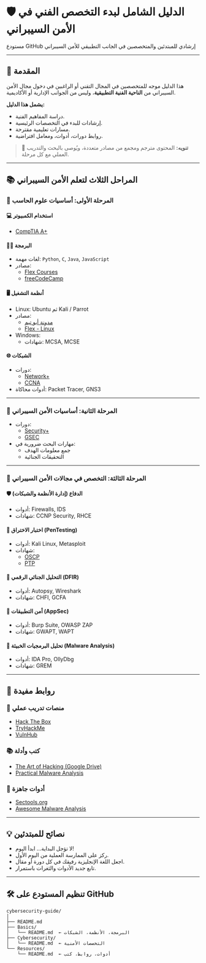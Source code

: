 # 🛡️ الدليل الشامل لبدء التخصص الفني في الأمن السيبراني  
مستودع GitHub إرشادي للمبتدئين والمتخصصين في الجانب التطبيقي للأمن السيبراني

---

## 📘 المقدمة
هذا الدليل موجه للمتخصصين في المجال التقني أو الراغبين في دخول مجال الأمن السيبراني من **الناحية الفنية التطبيقية**، وليس من الجوانب الإدارية أو الأكاديمية.

**يشمل هذا الدليل:**
- دراسة المفاهيم الفنية.
- إرشادات للبدء في التخصصات الرئيسية.
- مسارات تعليمية مقترحة.
- روابط دورات، أدوات، ومعامل افتراضية.

> 🔔 **تنويه:** المحتوى مترجم ومجمع من مصادر متعددة، ويُوصى بالبحث والتدريب العملي مع كل مرحلة.

---

## 📚 المراحل الثلاث لتعلم الأمن السيبراني

### 🧩 المرحلة الأولى: أساسيات علوم الحاسب

#### 💻 استخدام الكمبيوتر
- [CompTIA A+](https://www.comptia.org/certifications/a)

#### 👨‍💻 البرمجة
- لغات مهمة: `Python`, `C`, `Java`, `JavaScript`
- مصادر:
  - [Flex Courses](https://www.flexcourses.com/)
  - [freeCodeCamp](https://www.freecodecamp.org/)

#### 🖥️ أنظمة التشغيل
- Linux: Ubuntu ثم Kali / Parrot
- مصادر:
  - [مدونة أبو تيم](https://abotyim.github.io/Learn-Linux-Arabic/)
  - [Flex - Linux](https://www.flexcourses.com/courses/linux)
- Windows:
  - شهادات: MCSA, MCSE

#### 🌐 الشبكات
- دورات:
  - [Network+](https://www.comptia.org/certifications/network)
  - [CCNA](https://www.cisco.com/)
- أدوات محاكاة: Packet Tracer, GNS3

---

### 🔐 المرحلة الثانية: أساسيات الأمن السيبراني

- دورات:
  - [Security+](https://www.comptia.org/certifications/security)
  - [GSEC](https://www.giac.org/)
- مهارات البحث ضرورية في:
  - جمع معلومات الهدف
  - التحقيقات الجنائية

---

### 🚨 المرحلة الثالثة: التخصص في مجالات الأمن السيبراني

#### 🛡️ الدفاع (إدارة الأنظمة والشبكات)
- أدوات: Firewalls, IDS
- شهادات: CCNP Security, RHCE

#### 🧪 اختبار الاختراق (PenTesting)
- أدوات: Kali Linux, Metasploit
- شهادات:
  - [OSCP](https://www.offensive-security.com/)
  - [PTP](https://elearnsecurity.com/)

#### 🧬 التحليل الجنائي الرقمي (DFIR)
- أدوات: Autopsy, Wireshark
- شهادات: CHFI, GCFA

#### 🔐 أمن التطبيقات (AppSec)
- أدوات: Burp Suite, OWASP ZAP
- شهادات: GWAPT, WAPT

#### 🦠 تحليل البرمجيات الخبيثة (Malware Analysis)
- أدوات: IDA Pro, OllyDbg
- شهادات: GREM

---

## 🔗 روابط مفيدة

### 🧪 منصات تدريب عملي
- [Hack The Box](https://www.hackthebox.com/)
- [TryHackMe](https://tryhackme.com/)
- [VulnHub](https://www.vulnhub.com/)

### 📚 كتب وأدلة
- [The Art of Hacking (Google Drive)](https://drive.google.com/drive/folders/148x_vwHlUIVGZsnST1IkkdvgmbrjHNKI?usp=sharing)
- [Practical Malware Analysis](https://www.amazon.com/Practical-Malware-Analysis-Hands-Dissecting/dp/1593272901)

### 🧰 أدوات جاهزة
- [Sectools.org](https://sectools.org/)
- [Awesome Malware Analysis](https://github.com/rshipp/awesome-malware-analysis)

---

## 💡 نصائح للمبتدئين

- لا تؤجل البداية… ابدأ اليوم!
- ركز على الممارسة العملية من اليوم الأول.
- اجعل اللغة الإنجليزية رفيقك في كل دورة أو مقال.
- تابع جديد الأدوات والثغرات باستمرار.

---

## 🛠️ تنظيم المستودع على GitHub

```plaintext
cybersecurity-guide/
│
├── README.md
├── Basics/
│   └── README.md  ← البرمجة، الأنظمة، الشبكات
├── Cybersecurity/
│   └── README.md  ← التخصصات الأمنية
└── Resources/
    └── README.md  ← أدوات، روابط، كتب
